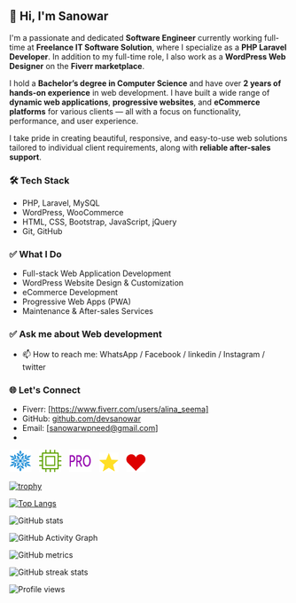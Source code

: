 ## 👋 Hi, I'm Sanowar

I'm a passionate and dedicated **Software Engineer** currently working full-time at **Freelance IT Software Solution**, where I specialize as a **PHP Laravel Developer**. In addition to my full-time role, I also work as a **WordPress Web Designer** on the **Fiverr marketplace**.

I hold a **Bachelor’s degree in Computer Science** and have over **2 years of hands-on experience** in web development. I have built a wide range of **dynamic web applications**, **progressive websites**, and **eCommerce platforms** for various clients — all with a focus on functionality, performance, and user experience.

I take pride in creating beautiful, responsive, and easy-to-use web solutions tailored to individual client requirements, along with **reliable after-sales support**.

### 🛠️ Tech Stack
- PHP, Laravel, MySQL
- WordPress, WooCommerce
- HTML, CSS, Bootstrap, JavaScript, jQuery
- Git, GitHub

### ✅ What I Do
- Full-stack Web Application Development
- WordPress Website Design & Customization
- eCommerce Development
- Progressive Web Apps (PWA)
- Maintenance & After-sales Services

### ✅ Ask me about Web development 
- 📫 How to reach me: WhatsApp / Facebook / linkedin / Instagram / twitter 


### 🌐 Let's Connect
- Fiverr: [https://www.fiverr.com/users/alina_seema]
- GitHub: [github.com/devsanowar](https://github.com/devsanowar)
- Email: [sanowarwpneed@gmail.com]
- 

<a href='https://archiveprogram.github.com/'><img src='https://raw.githubusercontent.com/acervenky/animated-github-badges/master/assets/acbadge.gif' width='40' height='40'></a> <a href='https://docs.github.com/en/developers'><img src='https://raw.githubusercontent.com/acervenky/animated-github-badges/master/assets/devbadge.gif' width='40' height='40'></a> <a href='https://github.com/pricing'><img src='https://raw.githubusercontent.com/acervenky/animated-github-badges/master/assets/pro.gif' width='40' height='40'></a> <a href='https://stars.github.com/'><img src='https://raw.githubusercontent.com/acervenky/animated-github-badges/master/assets/starbadge.gif' width='35' height='35'></a> <a href='https://docs.github.com/en/github/supporting-the-open-source-community-with-github-sponsors'><img src='https://raw.githubusercontent.com/acervenky/animated-github-badges/master/assets/sponsorbadge.gif' width='35' height='35'></a> 

[![trophy](https://github-profile-trophy.vercel.app/?username=devsanowar)](https://github.com/ryo-ma/github-profile-trophy)

[![Top Langs](https://github-readme-stats.vercel.app/api/top-langs/?username=devsanowar)](https://github.com/anuraghazra/github-readme-stats)

![GitHub stats](https://github-readme-stats.vercel.app/api?username=devsanowar&show_icons=true&count_private=true)  

![GitHub Activity Graph](https://activity-graph.herokuapp.com/graph?username=devsanowar)  

![GitHub metrics](https://metrics.lecoq.io/devsanowar)  

![GitHub streak stats](https://streak-stats.demolab.com/?user=devsanowar)  

![Profile views](https://gpvc.arturio.dev/devsanowar)  

